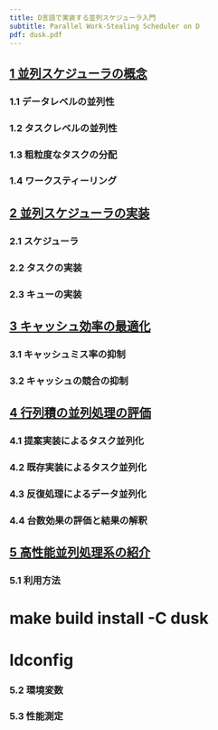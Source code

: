 ```yaml
---
title: D言語で実装する並列スケジューラ入門
subtitle: Parallel Work-Stealing Scheduler on D
pdf: dusk.pdf
---
```

## [1 並列スケジューラの概念](https://zenn.dev/nextzlog/articles/dusk-chapter1)
### 1.1 データレベルの並列性
### 1.2 タスクレベルの並列性
### 1.3 粗粒度なタスクの分配
### 1.4 ワークスティーリング
## [2 並列スケジューラの実装](https://zenn.dev/nextzlog/articles/dusk-chapter2)
### 2.1 スケジューラ
### 2.2 タスクの実装
### 2.3 キューの実装
## [3 キャッシュ効率の最適化](https://zenn.dev/nextzlog/articles/dusk-chapter3)
### 3.1 キャッシュミス率の抑制
### 3.2 キャッシュの競合の抑制
## [4 行列積の並列処理の評価](https://zenn.dev/nextzlog/articles/dusk-chapter4)
### 4.1 提案実装によるタスク並列化
### 4.2 既存実装によるタスク並列化
### 4.3 反復処理によるデータ並列化
### 4.4 台数効果の評価と結果の解釈
## [5 高性能並列処理系の紹介](https://zenn.dev/nextzlog/articles/dusk-chapter5)
### 5.1 利用方法
# make build install -C dusk
# ldconfig
### 5.2 環境変数
### 5.3 性能測定
